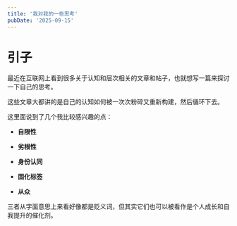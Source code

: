 ```yaml
---
title: '我对我的一些思考'
pubDate: '2025-09-15'
---
```


# 引子

最近在互联网上看到很多关于认知和层次相关的文章和帖子，也就想写一篇来探讨一下自己的思考。

这些文章大都讲的是自己的认知如何被一次次粉碎又重新构建，然后循环下去。

这里面说到了几个我比较感兴趣的点：

- **自限性**

- **劣根性**

- **身份认同**

- **固化标签**

- **从众**

三者从字面意思上来看好像都是贬义词，但其实它们也可以被看作是个人成长和自我提升的催化剂。
